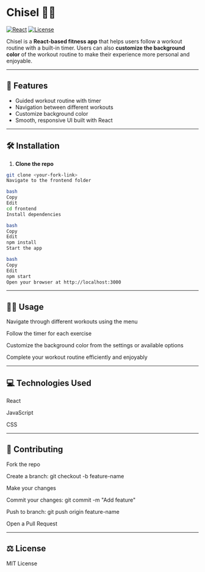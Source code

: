 # Chisel 🏋️‍♂️

[![React](https://img.shields.io/badge/React-v18-blue?logo=react)](https://reactjs.org/) 
[![License](https://img.shields.io/badge/License-MIT-green)](LICENSE)

Chisel is a **React-based fitness app** that helps users follow a workout routine with a built-in timer. Users can also **customize the background color** of the workout routine to make their experience more personal and enjoyable.

---

## 🌟 Features

- Guided workout routine with timer   
- Navigation between different workouts   
- Customize background color  
- Smooth, responsive UI built with React 

---

## 🛠️ Installation

1. **Clone the repo**  
```bash
git clone <your-fork-link>
Navigate to the frontend folder

bash
Copy
Edit
cd frontend
Install dependencies

bash
Copy
Edit
npm install
Start the app

bash
Copy
Edit
npm start
Open your browser at http://localhost:3000
```
---

## 🏃‍♂️ Usage
Navigate through different workouts using the menu

Follow the timer for each exercise

Customize the background color from the settings or available options

Complete your workout routine efficiently and enjoyably

---

## 💻 Technologies Used
React

JavaScript

CSS

---

## 🤝 Contributing
Fork the repo

Create a branch: git checkout -b feature-name

Make your changes

Commit your changes: git commit -m "Add feature"

Push to branch: git push origin feature-name

Open a Pull Request

---

## ⚖️ License
MIT License